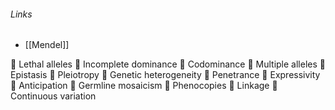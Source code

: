 ###### Links
- [[Mendel]]

 Lethal alleles  Incomplete dominance  Codominance  Multiple alleles  Epistasis  Pleiotropy  Genetic heterogeneity  Penetrance  Expressivity  Anticipation  Germline mosaicism  Phenocopies  Linkage  Continuous variation



